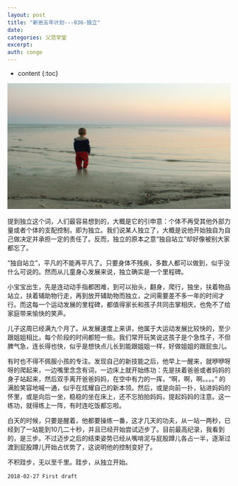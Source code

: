 ```yaml
---
layout: post
title: "新爸五年计划---036-独立"
date:
categories: 父范学堂
excerpt:
auth: conge
---
```

* content
{:toc}

![独立斜阳数过鸿](/assets/images/父范学堂/118382-cc94d2f179753b94.jpg)

提到独立这个词，人们最容易想到的，大概是它的引申意：个体不再受其他外部力量或者个体的支配控制，即为独立。我们说某人独立了，大概是说他开始独自为自己做决定并承担一定的责任了。反而，独立的原本之意“独自站立”却好像被别大家都忘了。

“独自站立”，平凡的不能再平凡了。只要身体不残疾，多数人都可以做到，似乎没什么可说的。然而从儿童身心发展来说，独立确实是一个里程碑。

小宝宝出生，先是连动动手指都困难，到可以抬头，翻身，爬行，独坐，扶着物品站立，扶着辅助物行走，再到放开辅助物而独立，之间需要差不多一年的时间才行。而这每一个运动发展的里程碑，都值得家长和孩子共同击掌相庆，也免不了给家庭带来愉快的笑声。

儿子这周已经满九个月了。从发展速度上来讲，他属于大运动发展比较快的，至少跟姐姐相比，每个阶段的时间都短一些。我们常开玩笑说这孩子是个急性子，不但脾气急，连长得也快，似乎是想快点儿长到能跟姐姐一样，好做姐姐的跟屁虫儿。

有时也不得不佩服小孩的专注。发现自己的新技能之后，他早上一醒来，就咿咿呀呀的爬起来，一边嘴里念念有词，一边床上就开始练功：先是扶着爸爸或者妈妈的身子站起来，然后双手离开爸爸妈妈，在空中有力的一挥，“啊，啊，啊。。。。” 的满脸笑容地喊一通，似乎在炫耀自己的新本领。然后，或是向前一扑，钻进妈妈的怀里，或是向后一坐，稳稳的坐在床上，还不忘拍拍妈妈，提起妈妈的注意。这一练功，就得练上一阵，有时连吃饭都忘啦。

白天的时候，只要是醒着，他都要操练一番，这才几天的功夫，从一站一两秒，已经到了一站能到10几二十秒，并且已经开始尝试迈步了。目前最高纪录，我看到的，是三步。不过迈步之后的结束姿势已经从嘴啃泥与屁股蹲儿各占一半，逐渐过渡到屁股蹲儿开始占优势了，这说明他的控制变好了。

不积跬步，无以至千里。跬步，从独立开始。

```
2018-02-27 First draft
```

